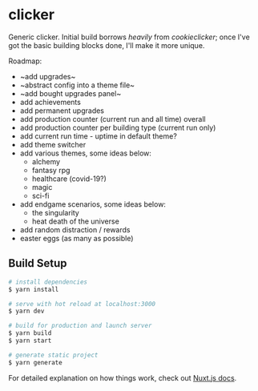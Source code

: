 # clicker

Generic clicker. Initial build borrows _heavily_ from *cookieclicker*; once I've got the basic building blocks done, I'll make it more unique.

Roadmap:

* ~add upgrades~
* ~abstract config into a theme file~
* ~add bought upgrades panel~
* add achievements
* add permanent upgrades
* add production counter (current run and all time) overall
* add production counter per building type (current run only)
* add current run time - uptime in default theme?
* add theme switcher
* add various themes, some ideas below:
  * alchemy
  * fantasy rpg
  * healthcare (covid-19?)
  * magic
  * sci-fi
* add endgame scenarios, some ideas below:
  * the singularity
  * heat death of the universe
* add random distraction / rewards
* easter eggs (as many as possible)

## Build Setup

```bash
# install dependencies
$ yarn install

# serve with hot reload at localhost:3000
$ yarn dev

# build for production and launch server
$ yarn build
$ yarn start

# generate static project
$ yarn generate
```

For detailed explanation on how things work, check out [Nuxt.js docs](https://nuxtjs.org).
